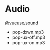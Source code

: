 # Audio

[@vueuse/sound](https://sound.vueuse.org/)

- pop-down.mp3
- pop-up-off.mp3
- pop-up-on.mp3
